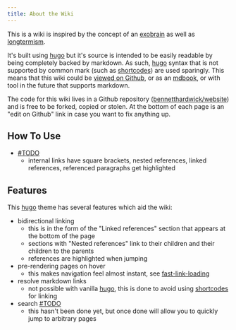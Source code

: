 ```yaml
---
title: About the Wiki
---
```


This is a wiki is inspired by the concept of an [exobrain] as well as [longtermism].

It's built using [hugo] but it's source is intended to be easily readable by being completely backed by markdown.
As such, [hugo] syntax that is not supported by common mark (such as [shortcodes]) are used sparingly.
This means that this wiki could be [viewed on Github], or as an [mdbook], or with tool in the future that supports markdown.

The code for this wiki lives in a Github repository ([bennetthardwick/website]) and is free to be forked, copied or stolen.
At the bottom of each page is an "edit on Github" link in case you want to fix anything up.

## How To Use

- [#TODO]
  - internal links have square brackets, nested references, linked references, referenced paragraphs get highlighted

## Features

This [hugo] theme has several features which aid the wiki:

- bidirectional linking
  - this is in the form of the "Linked references" section that appears at the bottom of the page
  - sections with "Nested references" link to their children and their children to the parents
  - references are highlighted when jumping
- pre-rendering pages on hover
  - this makes navigation feel almost instant, see [fast-link-loading]
- resolve markdown links
  - not possible with vanilla [hugo], this is done to avoid using [shortcodes] for linking
- search [#TODO]
  - this hasn't been done yet, but once done will allow you to quickly jump to arbitrary pages

[#todo]: ./todo.md
[bennetthardwick/website]: https://github.com/bennetthardwick/website/tree/development/content/wiki
[exobrain]: ./exobrain.md
[fast-link-loading]: ./fast-link-loading.md
[hugo]: ./hugo/_index.md
[longtermism]: ./longtermism.md
[mdbook]: ./mdbook.md
[shortcodes]: ./hugo/_index.md#shortcodes
[viewed on github]: https://github.com/bennetthardwick/website/blob/development/content/wiki/_index.md
